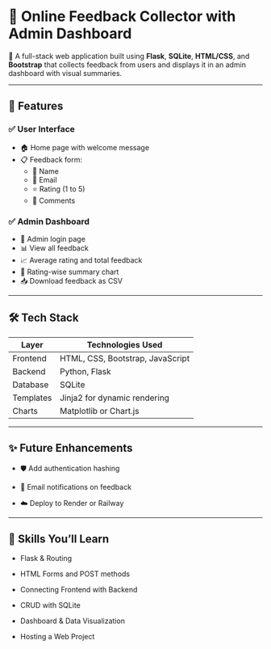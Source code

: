 # 📝 Online Feedback Collector with Admin Dashboard

🚀 A full-stack web application built using **Flask**, **SQLite**, **HTML/CSS**, and **Bootstrap** that collects feedback from users and displays it in an admin dashboard with visual summaries.

---

## 📌 Features

### ✅ User Interface
- 🏠 Home page with welcome message
- 📋 Feedback form:
  - 🙍 Name
  - 📧 Email
  - ⭐ Rating (1 to 5)
  - 💬 Comments

### ✅ Admin Dashboard
- 🔐 Admin login page
- 📊 View all feedback
- 📈 Average rating and total feedback
- 🧮 Rating-wise summary chart
- 📥 Download feedback as CSV

---

## 🛠️ Tech Stack

| Layer      | Technologies Used                              |
|------------|-------------------------------------------------|
| Frontend   | HTML, CSS, Bootstrap, JavaScript                |
| Backend    | Python, Flask                                   |
| Database   | SQLite                                          |
| Templates  | Jinja2 for dynamic rendering                    |
| Charts     | Matplotlib or Chart.js                          |

---

## ✨ Future Enhancements

- 🛡️ Add authentication hashing

- 📧 Email notifications on feedback

- ☁️ Deploy to Render or Railway

---

## 🧠 Skills You’ll Learn

- Flask & Routing

- HTML Forms and POST methods

- Connecting Frontend with Backend

- CRUD with SQLite

- Dashboard & Data Visualization

- Hosting a Web Project
